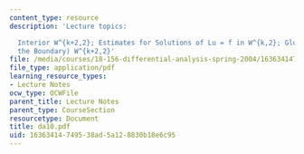 ```yaml
---
content_type: resource
description: 'Lecture topics:

  Interior W^{k+2,2}; Estimates for Solutions of Lu = f in W^{k,2}; Global (up to
  the Boundary) W^{k+2,2}'
file: /media/courses/18-156-differential-analysis-spring-2004/16363414749538ad5a128830b18e6c95_da10.pdf
file_type: application/pdf
learning_resource_types:
- Lecture Notes
ocw_type: OCWFile
parent_title: Lecture Notes
parent_type: CourseSection
resourcetype: Document
title: da10.pdf
uid: 16363414-7495-38ad-5a12-8830b18e6c95
---
```

